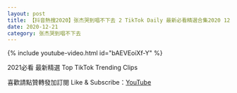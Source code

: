 ```yaml
---
layout: post
title: 【抖音熱搜2020】张杰哭到唱不下去 2 TikTok Daily 最新必看精選合集2020 12 21
date: 2020-12-21
category: 张杰哭到唱不下去
---
```


{% include youtube-video.html id="bAEVEoiXf-Y" %}

2021必看 最新精選 Top TikTok Trending Clips

喜歡請點贊轉發加訂閱 Like & Subscribe：[YouTube](https://www.youtube.com/channel/UCAoR7VcanIPd04uEq_GIylA/videos)

